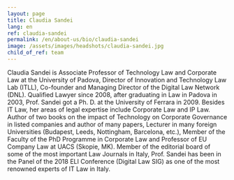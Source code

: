 ```yaml
---
layout: page
title: Claudia Sandei
lang: en
ref: claudia-sandei
permalink: /en/about-us/bio/claudia-sandei
image: /assets/images/headshots/claudia-sandei.jpg
child_of_ref: team
---
```


Claudia Sandei is Associate Professor of Technology Law and Corporate Law at
the University of Padova, Director of Innovation and Technology Law Lab (ITLL),
Co-founder and Managing Director of the Digital Law Network (DNL). Qualified
Lawyer since 2008, after graduating in Law in Padova in 2003, Prof. Sandei got a
Ph. D. at the University of Ferrara in 2009. Besides IT Law, her areas of legal
expertise include Corporate Law and IP Law. Author of two books on the impact of
Technology on Corporate Governance in listed companies and author of many
papers, Lecturer in many foreign Universities (Budapest, Leeds, Nottingham,
Barcelona, etc.), Member of the Faculty of the PhD Programme in Corporate Law
and Professor of EU Company Law at UACS (Skopie, MK). Member of the editorial
board of some of the most important Law Journals in Italy, Prof. Sandei has been in
the Panel of the 2018 ELI Conference (Digital Law SIG) as one of the most
renowned experts of IT Law in Italy.
